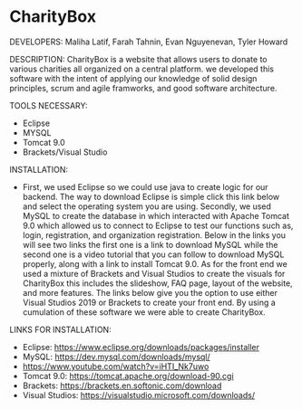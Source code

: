 # CharityBox

DEVELOPERS:
Maliha Latif, Farah Tahnin, Evan Nguyenevan, Tyler Howard

DESCRIPTION:
CharityBox is a website that allows users to donate to various charities all organized on a central
platform. we developed this software with the intent of applying our knowledge of solid
design principles, scrum and agile framworks, and good software architecture.

TOOLS NECESSARY:
* Eclipse
* MYSQL
* Tomcat 9.0
* Brackets/Visual Studio 

INSTALLATION:
* First, we used Eclipse so we could use java to create logic for our backend. The way to download Eclipse is simple click this link below and select the operating system you are using. Secondly, we used MySQL to create the database in which interacted with Apache Tomcat 9.0 which allowed us to connect to Eclipse to test our functions such as, login, registration, and organization registration. Below in the links you will see two links the first one is a link to download MySQL while the second one is a video tutorial that you can follow to download MySQL properly, along with a link to install Tomcat 9.0. As for the front end we used a mixture of Brackets and Visual Studios to create the visuals for CharityBox this includes the slideshow, FAQ page, layout of the website, and more features. The links below give you the option to use either Visual Studios 2019 or Brackets to create your front end. By using a cumulation of these software we were able to create CharityBox.

LINKS FOR INSTALLATION:
* Eclipse: https://www.eclipse.org/downloads/packages/installer
* MySQL: https://dev.mysql.com/downloads/mysql/
* https://www.youtube.com/watch?v=iHTI_Nk7uwo
* Tomcat 9.0: https://tomcat.apache.org/download-90.cgi
* Brackets: https://brackets.en.softonic.com/download
* Visual Studios: https://visualstudio.microsoft.com/downloads/
